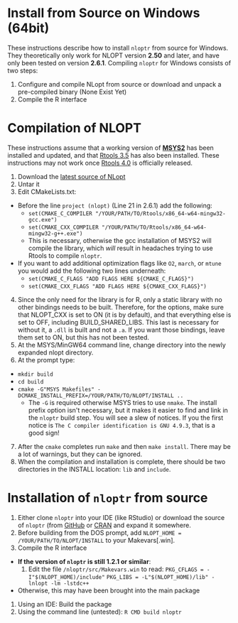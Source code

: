 # Install from Source on Windows (64bit)
These instructions describe how to install `nloptr` from source for Windows.
They theoretically only work for NLOPT version **2.50** and later, and have only
been tested on version **2.6.1**. Compiling `nloptr` for Windows consists of two
steps:

  1. Configure and compile NLopt from source or download and unpack a
  pre-compiled binary (None Exist Yet)
  2. Compile the R interface

# Compilation of NLOPT
These instructions assume that a working version of
[**MSYS2**](https://www.msys2.org/) has been installed and updated, and that
[Rtools 3.5]() has also been installed. These instructions may not work once
[Rtools 4.0]() is officially released.

 1. Download the [latest source of NLopt](https://nlopt.readthedocs.io/en/latest/#download-and-installation)
 1. Untar it
 1. Edit CMakeLists.txt:
   * Before the line `project (nlopt)` (Line 21 in 2.6.1) add the following:
     * `set(CMAKE_C_COMPILER "/YOUR/PATH/TO/Rtools/x86_64-w64-mingw32-gcc.exe")`
     * `set(CMAKE_CXX_COMPILER "/YOUR/PATH/TO/Rtools/x86_64-w64-mingw32-g++.exe")`
     * This is necessary, otherwise the gcc installation of MSYS2 will compile
     the library, which *will* result in headaches trying to use Rtools to
     compile `nloptr`.
   * If you want to add additional optimization flags like `O2`, `march`, or
   `mtune` you would add the following two lines underneath:
     * `set(CMAKE_C_FLAGS "ADD FLAGS HERE ${CMAKE_C_FLAGS}")`
     * `set(CMAKE_CXX_FLAGS "ADD FLAGS HERE ${CMAKE_CXX_FLAGS}")`
     
   4. Since the only need for the library is for R, only a static library with
   no other bindings needs to be built. Therefore, for the options, make sure
   that NLOPT_CXX is set to ON (it is by default), and that everything else is
   set to OFF, including BUILD_SHARED_LIBS. This last is necessary for without
   it, a `.dll` is built and not a `.a`. If you want those bindings, leave them
   set to ON, but this has not been tested.
 1. At the MSYS/MinGW64 command line, change directory into the newly expanded
 nlopt directory.
 1. At the prompt type:
   * `mkdir build`
   * `cd build`
   * `cmake -G"MSYS Makefiles" -DCMAKE_INSTALL_PREFIX=/YOUR/PATH/TO/NLOPT/INSTALL ..`
     * The `-G` is required otherwise MSYS tries to use `nmake`. The install
     prefix option isn't necessary, but it makes it easier to find and link in
     the `nloptr` build step. You will see a slew of notices. If you the first
     notice is  `The C compiler identification is GNU 4.9.3`, that is a good
     sign!
 7. After the `cmake` completes run `make` and then `make install`. There may
 be a lot of warnings, but they can be ignored.
 1. When the compilation and installation is complete, there should be two
 directories in the INSTALL location: `lib` and `include`.

# Installation of `nloptr` from source
 1. Either clone `nloptr` into your IDE (like RStudio) or download the source
 of `nloptr` (from [GitHub](https://github.com/jyypma/nloptr) or
 [CRAN](http://cran.r-project.org/web/packages/nloptr/index.html) and expand it
 somewhere.
 1. Before building from the DOS prompt, add
 `NLOPT_HOME = /YOUR/PATH/TO/NLOPT/INSTALL` to your Makevars[.win].
 1. Compile the R interface
   * **If the version of `nloptr` is still 1.2.1 or similar**:
     1. Edit the file `/nloptr/src/Makevars.win` to read:
     `PKG_CFLAGS = -I"$(NLOPT_HOME)/include"`
     `PKG_LIBS = -L"$(NLOPT_HOME)/lib" -lnlopt -lm -lstdc++`
   * Otherwise, this may have been brought into the main package
   1. Using an IDE: Build the package
   1. Using the command line (untested): `R CMD build nloptr`
